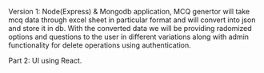 Version 1: 
Node(Express) & Mongodb application,
MCQ genertor will take mcq data through excel sheet in particular format and will convert into json and store it in db.
With the converted data we will be providing radomized options and questions to the user in different variations along with admin functionality for delete operations using authentication.

Part 2: UI using React.